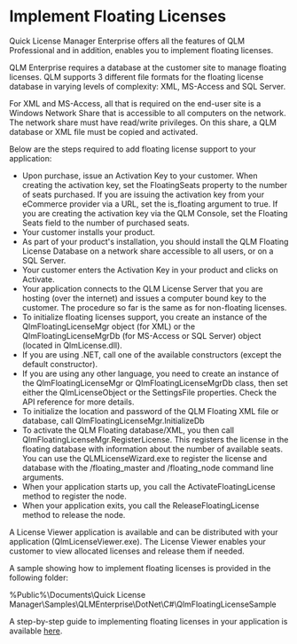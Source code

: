 # Implement Floating Licenses

Quick License Manager Enterprise offers all the features of QLM Professional and in addition, enables you to implement floating licenses.

QLM Enterprise requires a database at the customer site to manage floating licenses. QLM supports 3 different file formats for the floating license database in varying levels of complexity: XML, MS-Access and SQL Server.&#x20;

For XML and MS-Access, all that is required on the end-user site is a Windows Network Share that is accessible to all computers on the network. The network share must have read/write privileges. On this share, a QLM database or XML file must be copied and activated.

Below are the steps required to add floating license support to your application:

* Upon purchase, issue an Activation Key to your customer. When creating the activation key, set the FloatingSeats property to the number of seats purchased. If you are issuing the activation key from your eCommerce provider via a URL, set the is\_floating argument to true. If you are creating the activation key via the QLM Console, set the Floating Seats field to the number of purchased seats.
* Your customer installs your product.
* As part of your product's installation, you should install the QLM Floating License Database on a network share accessible to all users, or on a SQL Server.
* Your customer enters the Activation Key in your product and clicks on Activate.
* Your application connects to the QLM License Server that you are hosting (over the internet) and issues a computer bound key to the customer. The procedure so far is the same as for non-floating licenses.
* To initialize floating licenses support, you create an instance of the QlmFloatingLicenseMgr object (for XML) or the QlmFloatingLicenseMgrDb (for MS-Access or SQL Server) object (located in QlmLicense.dll).
* If you are using .NET, call one of the available constructors (except the default constructor).
* If you are using any other language, you need to create an instance of the QlmFloatingLicenseMgr or QlmFloatingLicenseMgrDb class, then set either the QlmLicenseObject or the SettingsFile properties. Check the API reference for more details.
* To initialize the location and password of the QLM Floating XML file or database, call QlmFloatingLicenseMgr.InitializeDb
* To activate the QLM Floating database/XML, you then call QlmFloatingLicenseMgr.RegisterLicense. This registers the license in the floating database with information about the number of available seats. You can use the QLMLicenseWizard.exe to register the license and database with the /floating\_master and /floating\_node command line arguments.
* When your application starts up, you call the ActivateFloatingLicense method to register the node.
* When your application exits, you call the ReleaseFloatingLicense method to release the node.

A License Viewer application is available and can be distributed with your application (QlmLicenseViewer.exe). The License Viewer enables your customer to view allocated licenses and release them if needed.

A sample showing how to implement floating licenses is provided in the following folder:

%Public%\Documents\Quick License Manager\Samples\QLMEnterprise\DotNet\C#\QlmFloatingLicenseSample

A step-by-step guide to implementing floating licenses in your application is available [here](https://support.soraco.co/hc/en-us/articles/213333283-How-to-implement-floating-licensing-with-QLM-Enterprise).
